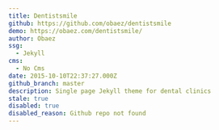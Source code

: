 ```yaml
---
title: Dentistsmile
github: https://github.com/obaez/dentistsmile
demo: https://obaez.com/dentistsmile/
author: Obaez
ssg:
  - Jekyll
cms:
  - No Cms
date: 2015-10-10T22:37:27.000Z
github_branch: master
description: Single page Jekyll theme for dental clinics
stale: true
disabled: true
disabled_reason: Github repo not found
---
```

